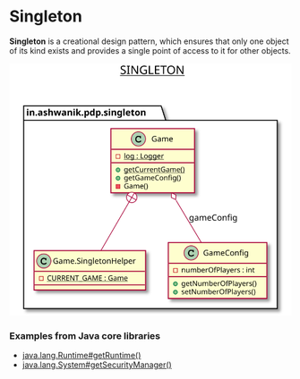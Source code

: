 # Singleton

**Singleton** is a creational design pattern, which ensures that only one object of its kind exists and provides a single point of access to it for other objects.

![Singleton](/docs/images/singleton.svg)


### Examples from Java core libraries
- [java.lang.Runtime#getRuntime()](https://docs.oracle.com/javase/8/docs/api/java/lang/Runtime.html#getRuntime--)
- [java.lang.System#getSecurityManager()](https://docs.oracle.com/javase/8/docs/api/java/lang/System.html#getSecurityManager--)